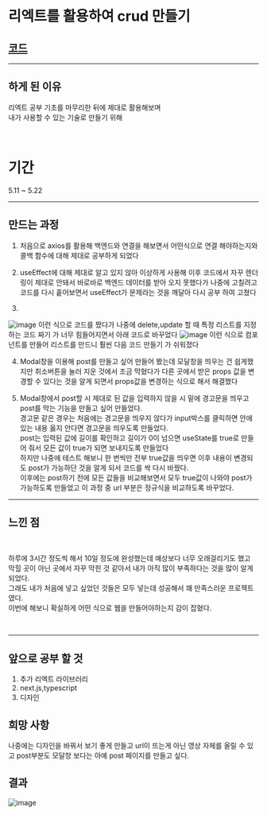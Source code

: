 # 리엑트를 활용하여 crud 만들기
## [코드](https://github.com/yj0216/nest-react)

***
## 하게 된 이유
리엑트 공부 기초를 마무리한 뒤에 제대로 활용해보며  
내가  사용할 수 있는 기술로 만들기 위해  

<br>

# 기간
5.11 ~ 5.22

***
## 만드는 과정
1. 처음으로 axios를 활용해 백엔드와 연결을 해보면서 어떤식으로 연결 해야하는지와 콜백 함수에 대해 제대로 공부하게 되었다  

2. useEffect에 대해 제대로 알고 있지 않아 이상하게 사용해 이후 코드에서 자꾸 렌더링이 제대로 안돼서 바로바로 백엔드 데이터를 받아 오지 못했다가 나중에 고칠려고 코드를 다시 훝어보면서 useEffect가 문제라는 것을 깨달아 다시 공부 하여 고쳤다    

3. 
![image](https://github.com/yj0216/TIL/assets/103087994/e2ead7f2-f23c-43eb-b82e-b7de3e32b893)
이런 식으로 코드를 짰다가 나중에 delete,update 할 때 특정 리스트를 지정하는 코드 짜기 가 너무 힘들어지면서 아래 코드로 바꾸었다
![image](https://github.com/yj0216/TIL/assets/103087994/a375f1cd-70e2-4bc8-864d-69127932ca49)
이런 식으로 컴포넌트를 만들어 리스트를 만드니 훨씬 다음 코드 만들기 가 쉬워졌다

4. Modal창을 이용해 post를 만들고 싶어 만들어 봤는데 모달창을 띄우는 건 쉽게했지만 취소버튼을 눌러 지운 것에서 조금 막혔다가 다른 곳에서 받은 props 값을 변경할 수 있다는 것을 알게 되면서 props값을 변경하는 식으로 해서 해결했다

5. Modal창에서 post할 시 제대로 된 값을 입력하지 않을 시 밑에 경고문을 띄우고 post를 막는 기능을 만들고 싶어 만들었다.  
경고문 같은 경우는 처음에는 경고문을 띄우지 않다가 input박스를 클릭하면 안에 있는 내용 옳지 안다면 경고문을 띄우도록 만들었다.  
 post는 입력된 값에 길이를 확인하고 길이가 0이 넘으면 useState를 true로 만들어 줘서 모든 값이 true가 되면 보내지도록 만들었다  
하지만 나중에 테스트 해보니 한 번씩만 전부 true값을 띄우면 이후 내용이 변경되도  post가 가능하단 것을 알게 되서 코드를 싹 다시 바꿨다.  
이후에는 post하기 전에 모든 값들을 비교해보면서 모두 true값이 나와야 post가 가능하도록 만들었고 이 과정 중 url 부분은 정규식을 비교하도록 바꾸었다.

***
## 느낀 점
<br>

하루에 3시간 정도씩 해서 10일 정도에 완성했는데 예상보다 너무 오래걸리기도 했고 막힐 곳이 아닌 곳에서 자꾸 막힌 것 같아서 내가 아직 많이 부족하다는 것을 많이 알게 되었다.  
그래도 내가 처음에 넣고 싶었던 것들은 모두 넣는데 성공해서 꽤 만족스러운 프로젝트였다.    
이번에 해보니 확실하게 어떤 식으로 웹을 만들어야하는지 감이 잡혔다.  

<br>

***

## 앞으로 공부 할 것
1. 추가 리엑트 라이브러리
2. next.js,typescript
3. 디자인

## 희망 사항
나중에는 디자인을 바꿔서 보기 좋게 만들고 url이 뜨는게 아닌 영상 자체를 올릴 수 있고 post부분도 모달창 보다는 아예 post 페이지를 만들고 싶다.

## 결과

![image](https://github.com/yj0216/TIL/assets/103087994/46afedfc-9f05-4e04-8407-ab80c4d310f0)
